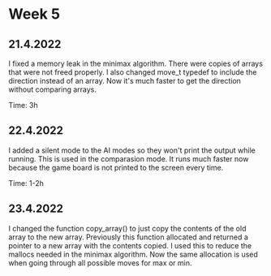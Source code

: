 # Week 5
## 21.4.2022
I fixed a memory leak in the minimax algorithm. There were copies of arrays that
were not freed properly. I also changed move_t typedef to include the direction
instead of an array. Now it's much faster to get the direction without comparing
arrays.

Time: 3h

## 22.4.2022
I added a silent mode to the AI modes so they won't print the output while
running. This is used in the comparasion mode. It runs much faster now because
the game board is not printed to the screen every time.

Time: 1-2h

## 23.4.2022
I changed the function copy_array() to just copy the contents of the old array
to the new array. Previously this function allocated and returned a pointer to a
new array with the contents copied. I used this to reduce the mallocs needed in
the minimax algorithm. Now the same allocation is used when going through all
possible moves for max or min.
